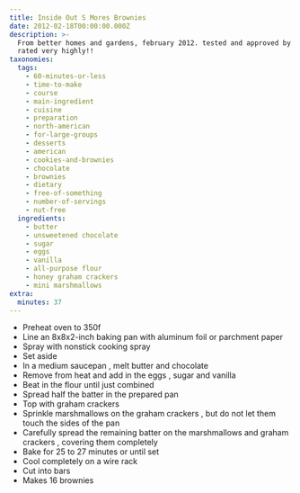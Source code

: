 ```yaml
---
title: Inside Out S Mores Brownies
date: 2012-02-18T00:00:00.000Z
description: >-
  From better homes and gardens, february 2012. tested and approved by my kids -
  rated very highly!!
taxonomies:
  tags:
    - 60-minutes-or-less
    - time-to-make
    - course
    - main-ingredient
    - cuisine
    - preparation
    - north-american
    - for-large-groups
    - desserts
    - american
    - cookies-and-brownies
    - chocolate
    - brownies
    - dietary
    - free-of-something
    - number-of-servings
    - nut-free
  ingredients:
    - butter
    - unsweetened chocolate
    - sugar
    - eggs
    - vanilla
    - all-purpose flour
    - honey graham crackers
    - mini marshmallows
extra:
  minutes: 37
---
```

 - Preheat oven to 350f
 - Line an 8x8x2-inch baking pan with aluminum foil or parchment paper
 - Spray with nonstick cooking spray
 - Set aside
 - In a medium saucepan , melt butter and chocolate
 - Remove from heat and add in the eggs , sugar and vanilla
 - Beat in the flour until just combined
 - Spread half the batter in the prepared pan
 - Top with graham crackers
 - Sprinkle marshmallows on the graham crackers , but do not let them touch the sides of the pan
 - Carefully spread the remaining batter on the marshmallows and graham crackers , covering them completely
 - Bake for 25 to 27 minutes or until set
 - Cool completely on a wire rack
 - Cut into bars
 - Makes 16 brownies
